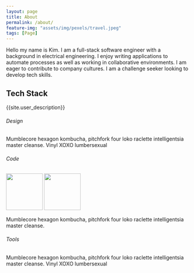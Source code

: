 ```yaml
---
layout: page
title: About
permalink: /about/
feature-img: "assets/img/pexels/travel.jpeg"
tags: [Page]
---
```


Hello my name is Kim. I am a full-stack software engineer with a background in electrical engineering. I enjoy writing applications to automate processes as well as working in collaborative environments. I am eager to contribute to company cultures. I am a challenge seeker looking to develop tech skills.
<section id="about">
<div class="user-details">
  <h1> Tech Stack </h1>
  <p> {{site.user_description}} </p>
</div>
  <div class="user">
    <div class="tech">
      <h6>Design</h6>
      <i class="devicon-html5-plain-wordmark"></i>
      <i class="devicon-bootstrap-plain-wordmark colored"></i>
      <i class="devicon-sass-original colored"></i>
      <i class="devicon-css3-plain-wordmark"></i>
      <i class="devicon-flask-original-wordmark colored"></i>
      <p>Mumblecore hexagon kombucha, pitchfork four loko raclette intelligentsia master cleanse.
        Vinyl XOXO lumbersexual</p>
    </div>
    <div class="tech">
      <h6>Code</h6>
      <img src="/particle-branch/assets/img/centos-original.svg" width="100" height="100"/> 
      <img src="/particle-branch/assets/img/linux-original.svg" width="100" height="100"/> 
      <i class="devicon-javascript-plain colored"></i>
      <i class="devicon-react-original-wordmark colored"></i>
      <i class="devicon-python-plain-wordmark"></i>
      <i class="devicon-java-plain-wordmark colored"></i>
      <i class="devicon-c-plain colored"></i>
      <i class="devicon-postgresql-plain-wordmark colored"></i>
      <i class="devicon-sqlalchemy-plain colored"></i>
      <p>Mumblecore hexagon kombucha, pitchfork four loko raclette intelligentsia master cleanse.</p>
    </div>
    <div class="tech">
      <h6>Tools</h6>
      <i class="devicon-git-plain colored"></i>
      <i class="devicon-github-original-wordmark colored"></i>
      <i class="devicon-gulp-plain colored"></i>
      <i class="devicon-vscode-plain colored"></i>
      <i class="devicon-vim-plain"></i>
      <p>Mumblecore hexagon kombucha, pitchfork four loko raclette intelligentsia master cleanse.
        Vinyl XOXO lumbersexual</p>
    </div>
</div>
</section>